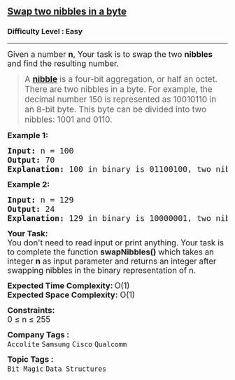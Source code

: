 <h2><a href="https://www.geeksforgeeks.org/problems/swap-two-nibbles-in-a-byte0446/1">Swap two nibbles in a byte</a></h2><h3>Difficulty Level : Easy</h3><hr><div class="problems_problem_content__Xm_eO" bis_skin_checked="1"><p><span style="font-size: 18px;">Given a number <strong>n</strong>, Your task is to swap the two <strong>nibbles</strong> and find the resulting number.&nbsp;</span></p>
<blockquote>
<p><span style="font-size: 14pt;">A <strong><a href="http://en.wikipedia.org/wiki/Nibble" target="_blank" rel="noopener">nibble</a></strong> </span><span style="font-size: 14pt;">is a four-bit aggregation, or half an octet. There are two nibbles in a byte. For example, the decimal number 150 is represented as 10010110 in an 8-bit byte. This byte can be divided into two nibbles: 1001 and 0110.</span></p>
</blockquote>
<p><span style="font-size: 18px;"><strong>Example 1:</strong></span></p>
<pre><span style="font-size: 18px;"><strong>Input: </strong>n = 100
<strong>Output: </strong>70<br><strong>Explanation: </strong>100 in binary is 01100100, </span><span style="font-size: 20px;"><span style="font-size: 18px;">two nibbles are (0110) and (0100). If we swap the two nibbles, we get 01000110 which is 70 in decimal.</span></span>
</pre>
<p><span style="font-size: 18px;"><strong>Example 2:</strong></span></p>
<pre><span style="font-size: 18px;"><strong>Input: </strong>n = 129
<strong>Output: </strong>24
<strong>Explanation: </strong>129 in binary is 10000001, </span><span style="font-size: 20px;"><span style="font-size: 18px;">two nibbles are (</span></span><span style="font-size: 18px;">1000</span><span style="font-size: 20px;"><span style="font-size: 18px;">) and (</span></span><span style="font-size: 18px;">0001</span><span style="font-size: 20px;"><span style="font-size: 18px;">). If we swap the two nibbles, we get </span></span><span style="font-size: 18px;">0001</span><span style="font-size: 18px;">1000</span><span style="font-size: 20px;"><span style="font-size: 18px;"> which is 24 in decimal.</span></span></pre>
<p><span style="font-size: 18px;"><strong>Your Task:</strong><br>You don't need to read input or print anything. Your task is to complete the function <strong>swapNibbles()</strong> which takes&nbsp;an integer <strong>n</strong> as input parameter and returns an integer after swapping nibbles in the binary representation of n.</span></p>
<p><span style="font-size: 18px;"><strong>Expected Time Complexity:</strong></span> <span style="font-size: 18px;">O(1)<br><strong>Expected Space Complexity:</strong> O(1)</span></p>
<p><span style="font-size: 18px;"><strong>Constraints:</strong><br>0 ≤ n ≤ 255</span></p></div><p><span style=font-size:18px><strong>Company Tags : </strong><br><code>Accolite</code>&nbsp;<code>Samsung</code>&nbsp;<code>Cisco</code>&nbsp;<code>Qualcomm</code>&nbsp;<br><p><span style=font-size:18px><strong>Topic Tags : </strong><br><code>Bit Magic</code>&nbsp;<code>Data Structures</code>&nbsp;